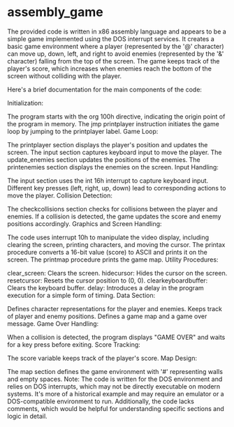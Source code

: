 # assembly_game
The provided code is written in x86 assembly language and appears to be a simple game implemented using the DOS interrupt services. It creates a basic game environment where a player (represented by the '@' character) can move up, down, left, and right to avoid enemies (represented by the '&' character) falling from the top of the screen. The game keeps track of the player's score, which increases when enemies reach the bottom of the screen without colliding with the player.

Here's a brief documentation for the main components of the code:

Initialization:

The program starts with the org 100h directive, indicating the origin point of the program in memory.
The jmp printplayer instruction initiates the game loop by jumping to the printplayer label.
Game Loop:

The printplayer section displays the player's position and updates the screen.
The input section captures keyboard input to move the player.
The update_enemies section updates the positions of the enemies.
The printenemies section displays the enemies on the screen.
Input Handling:

The input section uses the int 16h interrupt to capture keyboard input.
Different key presses (left, right, up, down) lead to corresponding actions to move the player.
Collision Detection:

The checkcollisions section checks for collisions between the player and enemies.
If a collision is detected, the game updates the score and enemy positions accordingly.
Graphics and Screen Handling:

The code uses interrupt 10h to manipulate the video display, including clearing the screen, printing characters, and moving the cursor.
The printax procedure converts a 16-bit value (score) to ASCII and prints it on the screen.
The printmap procedure prints the game map.
Utility Procedures:

clear_screen: Clears the screen.
hidecursor: Hides the cursor on the screen.
resetcursor: Resets the cursor position to (0, 0).
clearkeyboardbuffer: Clears the keyboard buffer.
delay: Introduces a delay in the program execution for a simple form of timing.
Data Section:

Defines character representations for the player and enemies.
Keeps track of player and enemy positions.
Defines a game map and a game over message.
Game Over Handling:

When a collision is detected, the program displays "GAME OVER" and waits for a key press before exiting.
Score Tracking:

The score variable keeps track of the player's score.
Map Design:

The map section defines the game environment with '#' representing walls and empty spaces.
Note: The code is written for the DOS environment and relies on DOS interrupts, which may not be directly executable on modern systems. It's more of a historical example and may require an emulator or a DOS-compatible environment to run. Additionally, the code lacks comments, which would be helpful for understanding specific sections and logic in detail.
